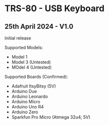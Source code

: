 # TRS-80 - USB Keyboard

## 25th April 2024 - V1.0

Initial release

Supported Models:
- Model 1
- Model 3 (Untested)
- MOdel 4 (Untested)

Supported Boards (Confirmed):
- Adafruit ItsyBitsy (5V)
- Arduino Due
- Arduino Leonardo
- Arduino Micro
- Arduino Uno R4
- Arduino Zero
- Sparkfun Pro Micro (Atmega 32u4; 5V)
